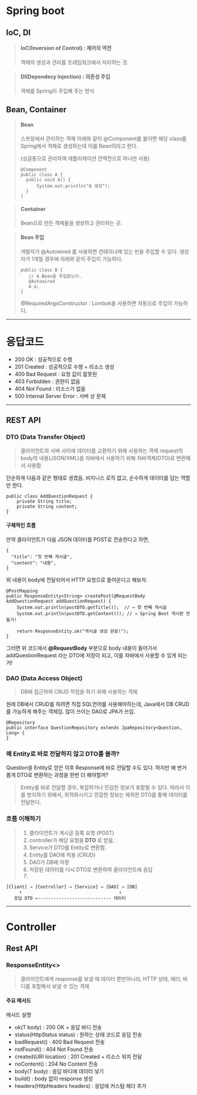 # Spring boot
## IoC, DI
> #### IoC(Inversion of Control) : 제어의 역전
> 
> 객체의 생성과 관리를 프레임워크에서 처리하는 것.


> #### DI(Dependecy Injection) : 의존성 주입
> 
> 객체를 Spring이 주입해 주는 방식 


## Bean, Container
> #### Bean
> 
> 스프링에서 관리하는 객체
> 아래와 같이 @Component를 붙이면 해당 class를 Spring에서 객체로 생성하는데 이를 Bean이라고 한다. 
> 
>(싱글톤으로 관리하여 애플리케이션 전역전으로 하나만 사용)
> ```
>@Component
>public class A {
>   public void A() {
>       System.out.println("A 생성");
>   }
>}
>```

> #### Container
> 
> Bean으로 만든 객체들을 생성하고 관리하는 곳.
> 

> #### Bean 주입
> 개발자가 @Autowired 를 사용하면 컨테이너에 있는 빈을 주입할 수 있다. 생성자가 1개일 경우에 아래와 같이 주입이 가능하다.
> ```
> public class B {
>    // A Bean을 주입받는다.
>    @Autowired
>    A a;
> }
> ```
> @RequiredArgsConstructor : Lombok을 사용하면 자동으로 주입이 가능하다.

----

# 응답코드

- 200 OK : 성공적으로 수행
- 201 Created : 성공적으로 수행 + 리소스 생성
- 400 Bad Request : 요청 값이 잚못된
- 403 Forbidden : 권한이 없음
- 404 Not Found : 리소스가 없음
- 500 Internal Server Error : 서버 상 문제

---

## REST API

### DTO (Data Transfer Object)
> 클라이언트와 서버 사이에 데이터를 교환하기 위해 사용하는 객체
> request의 body의 내용(JSON/XML)을 자바에서 사용하기 위해 
> 자바객체(DTO)로 변환해서 사용함.
> 
단순하게 다음과 같은 형태로 생겼음. 비지니스 로직 없고, 순수하게 데이터를 담는 역할만 한다.
```
public class AddQuestionRequest {
    private String title;
    private String content;
}
```

#### 구체적인 흐름
만약 클라이언트가 다음 JSON 데이터를 POST로 전송한다고 하면,
```
{
  "title": "첫 번째 게시글",
  "content": "내용",
}
```
위 내용이 body에 전달되어서 HTTP 요청으로 들어온다고 해보자.
```
@PostMapping
public ResponseEntity<String> createPost(@RequestBody AddQuestionRequest addQuestionRequest) {
    System.out.println(postDTO.getTitle());  // → 첫 번째 게시글
    System.out.println(postDTO.getContent()); // → Spring Boot 게시판 만들기!
    
    return ResponseEntity.ok("게시글 생성 완료!");
}
```
그러면 위 코드에서 **@RequestBody** 부분으로 body 내용이 들어가서 addQuestionRequest 라는 DTO에 
저장이 되고, 이를 자바에서 사용할 수 있게 되는거!

### DAO (Data Access Object)
> DB에 접근하여 CRUD 작업을 하기 위해 사용하는 객체

원래 DB에서 CRUD를 하려면 직접 SQL언어를 사용해야하는데, Java에서 DB CRUD를 가능하게 해주는 객체임.
많이 쓰이는 DAO로 JPA가 쓰임.
```
@Repository
public interface QuestionRepository extends JpaRepository<Question, Long> {
}
```

### 왜 Entity로 바로 전달하지 않고 DTO를 쓸까?
Question을 Entity로 얻은 이후 Response에 바로 전달할 수도 있다. 
하지만 왜 번거롭게 DTO로 변환하는 과정을 한번 더 해야할까?

> Entity를 바로 전달할 경우, 복잡하거나 민감한 정보가 포함될 수 있다. 
> 따라서 이를 방지하기 위해서, 최적화시키고 민감한 정보는 제외한 DTO를 통해 데이터를 전달한다. 

### 흐름 이해하기

> 1. 클라이언트가 게시글 등록 요청 (POST)
> 2. controller가 해당 요청을 **DTO** 로 받음.
> 3. Service가 DTO를 Entity로 변환함.
> 4. Entity를 DAO에 적용 (CRUD)
> 5. DAO가 DB에 저장
> 6. 저장된 데이터를 다시 DTO로 변환하여 클라이언트에 응답
> 7. 
```
[Client] → [Controller] → [Service] → [DAO] → [DB]
     ↑                                     ↓
   응답 DTO ←---------------------------- 데이터
```

---

# Controller

## Rest API
### ResponseEntity<>
> 클라이언트에게 response를 보낼 때 데이터 뿐만아니라, HTTP 상태, 헤더, 바디를 포함해서 보낼 수 있는 객체

#### 주요 메서드
메서드	설명 
- ok(T body) :	200 OK + 응답 바디 전송
- status(HttpStatus status)	: 원하는 상태 코드로 응답 전송
- badRequest()	: 400 Bad Request 전송
- notFound()	: 404 Not Found 전송
- created(URI location) :	201 Created + 리소스 위치 전달
- noContent() :	204 No Content 전송
- body(T body) :	응답 바디에 데이터 넣기
- build() : body 없이 response 생성
- headers(HttpHeaders headers) :	응답에 커스텀 헤더 추가
